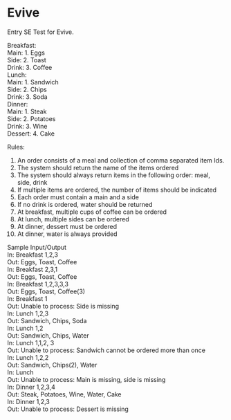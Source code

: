 # Evive
Entry SE Test for Evive. 

Breakfast:  
  Main: 1. Eggs   
  Side: 2. Toast  
  Drink: 3. Coffee  
Lunch:  
  Main: 1. Sandwich  
  Side: 2. Chips  
  Drink: 3. Soda  
Dinner:  
  Main: 1. Steak  
  Side: 2. Potatoes  
  Drink: 3. Wine  
  Dessert: 4. Cake  
  
Rules:  
1. An order consists of a meal and collection of comma separated item Ids.  
2. The system should return the name of the items ordered  
3. The system should always return items in the following order: meal, side, drink  
4. If multiple items are ordered, the number of items should be indicated  
5. Each order must contain a main and a side  
6. If no drink is ordered, water should be returned  
7. At breakfast, multiple cups of coffee can be ordered  
8. At lunch, multiple sides can be ordered  
9. At dinner, dessert must be ordered  
10. At dinner, water is always provided   

Sample Input/Output  
In: Breakfast 1,2,3  
Out: Eggs, Toast, Coffee  
In: Breakfast 2,3,1  
Out: Eggs, Toast, Coffee  
In: Breakfast 1,2,3,3,3  
Out: Eggs, Toast, Coffee(3)  
In: Breakfast 1  
Out: Unable to process: Side is missing  
In: Lunch 1,2,3  
Out: Sandwich, Chips, Soda  
In: Lunch 1,2  
Out: Sandwich, Chips, Water  
In: Lunch 1,1,2, 3  
Out: Unable to process: Sandwich cannot be ordered more than once  
In: Lunch 1,2,2  
Out: Sandwich, Chips(2), Water  
In: Lunch  
Out: Unable to process: Main is missing, side is missing  
In: Dinner 1,2,3,4  
Out: Steak, Potatoes, Wine, Water, Cake  
In: Dinner 1,2,3  
Out: Unable to process: Dessert is missing  
